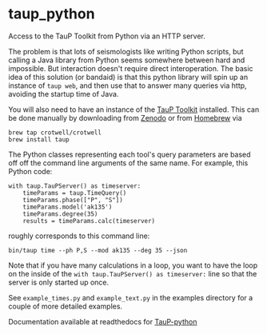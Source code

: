 # taup_python

Access to the TauP Toolkit from Python via an HTTP server.

The problem is that lots of seismologists like writing Python scripts, but
calling a Java library from Python seems somewhere
between hard and impossible. But interaction doesn't require direct
interoperation. The
basic idea of this solution (or bandaid)
is that this python library will spin up an instance of `taup web`,
and then use that to answer many queries via http, avoiding the startup time of Java.

You will also need to have an instance of the
[TauP Toolkit](https://taup.readthedocs.io/en/latest/)
installed. This can be done manually by
downloading from [Zenodo](https://doi.org/10.5281/zenodo.10794857)
or from [Homebrew](https://brew.sh) via
```
brew tap crotwell/crotwell
brew install taup
```

The Python classes representing each tool's query parameters are based off
off the command line arguments of the same name. For example, this Python
code:

```
with taup.TauPServer() as timeserver:
    timeParams = taup.TimeQuery()
    timeParams.phase(["P", "S"])
    timeParams.model('ak135')
    timeParams.degree(35)
    results = timeParams.calc(timeserver)
```

roughly corresponds to this command line:
```
bin/taup time --ph P,S --mod ak135 --deg 35 --json
```

Note that if you have many calculations in a loop, you want to have the loop
on the inside of the `with taup.TauPServer() as timeserver:` line so that
the server is only started up once.

See `example_times.py` and `example_text.py`  in the examples directory for a couple of more detailed examples.

Documentation available at readthedocs for
[TauP-python](https://taup-python.readthedocs.io/en/latest/)
